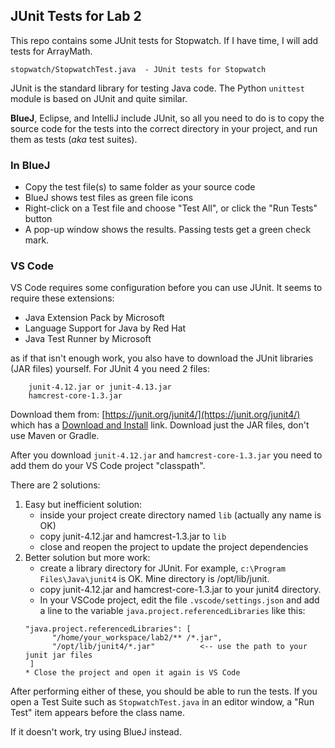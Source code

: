 ## JUnit Tests for Lab 2

This repo contains some JUnit tests for Stopwatch.
If I have time, I will add tests for ArrayMath.

```
stopwatch/StopwatchTest.java  - JUnit tests for Stopwatch
```

JUnit is the standard library for testing Java code.
The Python `unittest` module is based on JUnit and quite similar.

**BlueJ**, Eclipse, and IntelliJ include JUnit,
so all you need to do is to copy the source code
for the tests into the correct directory in your project,
and run them as tests (*aka* test suites).

### In BlueJ

* Copy the test file(s) to same folder as your source code
* BlueJ shows test files as green file icons
* Right-click on a Test file and choose "Test All", or click the "Run Tests" button
* A pop-up window shows the results. Passing tests get a green check mark.

### VS Code

VS Code requires some configuration before you can use JUnit.
It seems to require these extensions: 

* Java Extension Pack by Microsoft
* Language Support for Java by Red Hat
* Java Test Runner by Microsoft

as if that isn't enough work, you also have to download
the JUnit libraries (JAR files) yourself. 
For JUnit 4 you need 2 files:
```
    junit-4.12.jar or junit-4.13.jar
    hamcrest-core-1.3.jar
```

Download them from: [https://junit.org/junit4/](https://junit.org/junit4/) which
has a [Download and Install](https://github.com/junit-team/junit4/wiki/Download-and-Install) link.
Download just the JAR files, don't use Maven or Gradle.

After you download `junit-4.12.jar` and `hamcrest-core-1.3.jar` 
you need to add them do your VS Code project "classpath".

There are 2 solutions:

1. Easy but inefficient solution:
    * inside your project create directory named `lib` (actually any name is OK)
    * copy junit-4.12.jar and hamcrest-1.3.jar to `lib`
    * close and reopen the project to update the project dependencies
2. Better solution but more work:
    * create a library directory for JUnit. For example, `c:\Program Files\Java\junit4` is OK. Mine directory is /opt/lib/junit.
    * copy junit-4.12.jar and hamcrest-core-1.3.jar to your junit4 directory.
    * In your VSCode project, edit the file `.vscode/settings.json` and add a line to the variable `java.project.referencedLibraries` like this:
    ```
    "java.project.referencedLibraries": [
          "/home/your_workspace/lab2/** /*.jar",
          "/opt/lib/junit4/*.jar"          <-- use the path to your junit jar files
     ]
    * Close the project and open it again is VS Code

After performing either of these, you should be able to run the tests.
If you open a Test Suite such as `StopwatchTest.java` in an editor window,
a "Run Test" item appears before the class name.

If it doesn't work, try using BlueJ instead.
